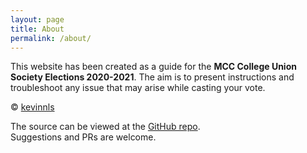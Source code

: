 ```yaml
---
layout: page
title: About
permalink: /about/
---
```


This website has been created as a guide for the **MCC College Union Society Elections 2020-2021**.
The aim is to present instructions and troubleshoot any issue that may arise while casting your vote.

&copy; [kevinnls](//github.com/kevinnls)

The source can be viewed at the [GitHub repo](//github.com/kevinnls/cuselec).  
Suggestions and PRs are welcome.
